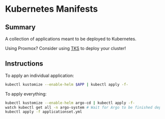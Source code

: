 # Kubernetes Manifests

## Summary

A collection of applications meant to be deployed to Kubernetes.

Using Proxmox? Consider using [TKS](https://github.com/zimmertr/TJs-Kubernetes-Service) to deploy your cluster!

## Instructions

To apply an individual application:

```bash
kubectl kustomize --enable-helm $APP | kubectl apply -f-
```

To apply everything:

```bash
kubectl kustomize --enable-helm argo-cd | kubectl apply -f-
watch kubectl get all -n argo-system # Wait for Argo to be finished deploying
kubectl apply -f applicationset.yml
```

